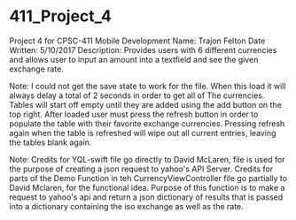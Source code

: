 # 411_Project_4
Project 4 for CPSC-411 Mobile Development
Name: Trajon Felton
Date Written: 5/10/2017
Description: Provides users with 6 different currencies and allows user to input an amount into a textfield and see the given exchange rate.

Note: I could not get the save state to work for the file. When this load it will always delay a total of 2 seconds in order to get all of 
The currencies. Tables will start off empty until they are added using the add button on the top right. After loaded user must press the 
refresh button in order to populate the table with their favorite exchange currencies. Pressing refresh again when the table is refreshed
will wipe out all current entries, leaving the tables blank again.

Note: Credits for YQL-swift file go directly to David McLaren, file is used for the purpose of creating a json request to yahoo's API Server.
Credits for parts of the Demo Function in teh CurrencyViewController file go partially to David Mclaren, for the functional idea. Purpose of 
this function is to make a request to yahoo's api and return a json dictionary of results that is passed into a dictionary containing 
the iso exchange as well as the rate.
